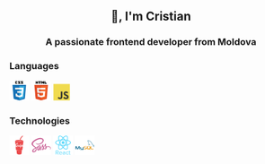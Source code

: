 <h2 align="center">👋, I'm Cristian</h2>
<h3 align="center">A passionate frontend developer from Moldova</h3>

<h3 align="left">Languages</h3>
<p align="left">
  
<img src="https://raw.githubusercontent.com/devicons/devicon/master/icons/css3/css3-original-wordmark.svg" alt="css3" width="35" height="35"/>
  
<img src="https://raw.githubusercontent.com/devicons/devicon/master/icons/html5/html5-original-wordmark.svg" alt="html5" width="35" height="35"/>

<img src="https://raw.githubusercontent.com/devicons/devicon/master/icons/javascript/javascript-original.svg" alt="javascript" width="30" height="30"/>


<h3 align="left">Technologies</h3>
<p align="left">

<img src="https://raw.githubusercontent.com/devicons/devicon/master/icons/gulp/gulp-plain.svg" alt="gulp" width="35" height="35"/>

<img src="https://raw.githubusercontent.com/devicons/devicon/master/icons/sass/sass-original.svg" alt="sass" width="35" height="35"/>

<img src="https://raw.githubusercontent.com/devicons/devicon/master/icons/react/react-original-wordmark.svg" alt="react" width="35" height="35"/>

<img src="https://raw.githubusercontent.com/devicons/devicon/master/icons/mysql/mysql-original-wordmark.svg" alt="mysql" width="35" height="35"/>

</p>
